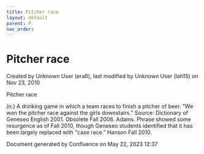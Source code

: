 ```yaml
---
title: Pitcher race
layout: default
parent: P
nav_order:
---
```


# Pitcher race

Created by  Unknown User (era6), last modified by  Unknown User (lah15) on Nov 23, 2010

Pitcher race

(n.) A drinking game in which a team races to finish a pitcher of beer. &quot;We won the pitcher race against the girls downstairs.&quot; Source: Dictionary of Geneseo English 2001. Obsolete Fall 2006. Adams. Phrase showed some resurgence as of Fall 2010, though Geneseo students identified that it has been largely replaced with &quot;case race.&quot; Hanson Fall 2010. 

Document generated by Confluence on May 22, 2023 12:37


